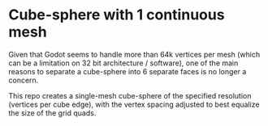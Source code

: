 # Cube-sphere with 1 continuous mesh

Given that Godot seems to handle more than 64k vertices per mesh (which can be a limitation on 32 bit architecture / software), one of the main reasons to separate a cube-sphere into 6 separate faces is no longer a concern.

This repo creates a single-mesh cube-sphere of the specified resolution (vertices per cube edge), with the vertex spacing adjusted to best equalize the size of the grid quads.